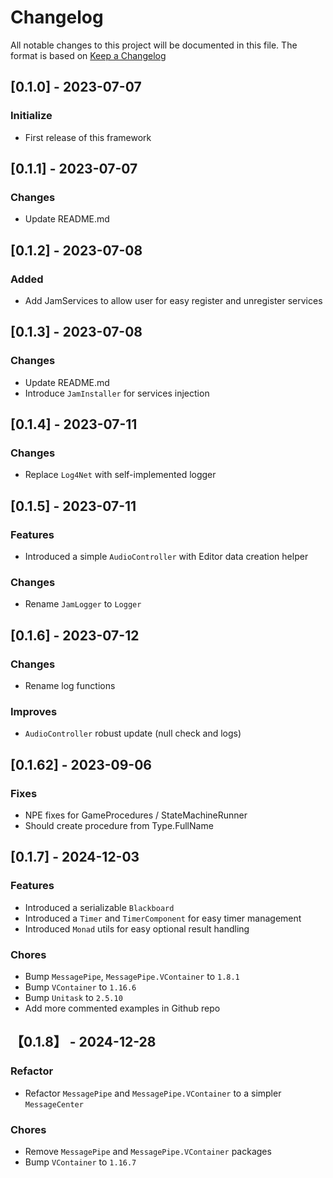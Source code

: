 # Changelog
All notable changes to this project will be documented in this file.
The format is based on [Keep a Changelog](https://keepachangelog.com/en/1.0.0/)

## [0.1.0] - 2023-07-07
### Initialize
- First release of this framework

## [0.1.1] - 2023-07-07
### Changes
- Update README.md

## [0.1.2] - 2023-07-08
### Added
- Add JamServices to allow user for easy register and unregister services

## [0.1.3] - 2023-07-08
### Changes
- Update README.md
- Introduce `JamInstaller` for services injection

## [0.1.4] - 2023-07-11
### Changes
- Replace `Log4Net` with self-implemented logger

## [0.1.5] - 2023-07-11
### Features
- Introduced a simple `AudioController` with Editor data creation helper

### Changes
- Rename `JamLogger` to `Logger`

## [0.1.6] - 2023-07-12
### Changes
- Rename log functions

### Improves
- `AudioController` robust update (null check and logs)

## [0.1.62] - 2023-09-06
### Fixes
- NPE fixes for GameProcedures / StateMachineRunner
- Should create procedure from Type.FullName

## [0.1.7] - 2024-12-03
### Features
- Introduced a serializable `Blackboard`
- Introduced a `Timer` and `TimerComponent` for easy timer management
- Introduced `Monad` utils for easy optional result handling

### Chores
- Bump `MessagePipe`, `MessagePipe.VContainer` to `1.8.1`
- Bump `VContainer` to `1.16.6`
- Bump `Unitask` to `2.5.10`
- Add more commented examples in Github repo

## 【0.1.8】 - 2024-12-28
### Refactor
- Refactor `MessagePipe` and `MessagePipe.VContainer` to a simpler `MessageCenter`

### Chores
- Remove `MessagePipe` and `MessagePipe.VContainer` packages
- Bump `VContainer` to `1.16.7`